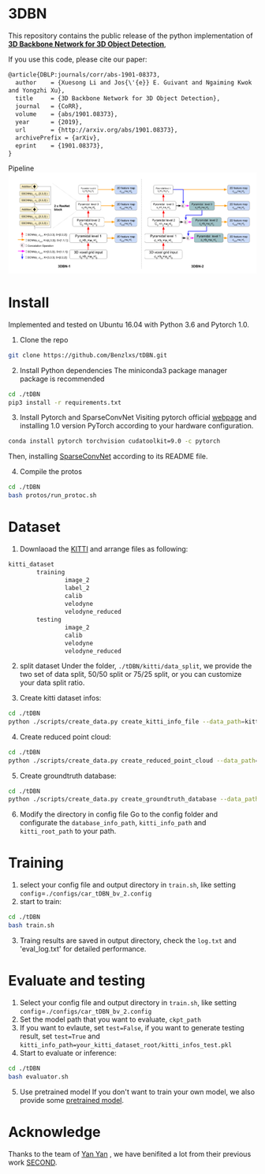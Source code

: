 # 3DBN
This repository contains the public release of the python implementation of [**3D Backbone Network for 3D Object Detection**](https://arxiv.org/abs/1901.08373), 

If you use this code, please cite our paper:
```
@article{DBLP:journals/corr/abs-1901-08373,
  author    = {Xuesong Li and Jos{\'{e}} E. Guivant and Ngaiming Kwok and Yongzhi Xu},
  title     = {3D Backbone Network for 3D Object Detection},
  journal   = {CoRR},
  volume    = {abs/1901.08373},
  year      = {2019},
  url       = {http://arxiv.org/abs/1901.08373},
  archivePrefix = {arXiv},
  eprint    = {1901.08373},
}
```
Pipeline
![GuidePic](./scripts/pipeline.png)


# Install
Implemented and tested on Ubuntu 16.04 with Python 3.6 and Pytorch 1.0.
1. Clone the repo
```bash
git clone https://github.com/Benzlxs/tDBN.git
```

2. Install Python dependencies
The miniconda3 package manager package is recommended
```bash
cd ./tDBN
pip3 install -r requirements.txt
```

3. Install Pytorch and SparseConvNet
Visiting pytorch official [webpage](https://pytorch.org/get-started/locally/) and installing 1.0 version PyTorch according to your hardware configuration.
```bash
conda install pytorch torchvision cudatoolkit=9.0 -c pytorch
```
Then, installing [SparseConvNet](https://github.com/traveller59/SparseConvNet) according to its README file.

4. Compile the protos
```bash
cd ./tDBN
bash protos/run_protoc.sh
```

# Dataset
1. Downlaoad the [KITTI](http://www.cvlibs.net/datasets/kitti/eval_object.php?obj_benchmark=3d) and arrange files as following:
```plain
kitti_dataset
        training
                image_2
                label_2
                calib
                velodyne
                velodyne_reduced
        testing
                image_2
                calib
                velodyne
                velodyne_reduced
```
2. split dataset
Under the folder, `./tDBN/kitti/data_split`, we provide the two set of data split, 50/50 split or 75/25 split, or you can customize your data split ratio.
 
3. Create kitti dataset infos:
```bash
cd ./tDBN
python ./scripts/create_data.py create_kitti_info_file --data_path=kitti_dataset
```

4. Create reduced point cloud:
```bash
cd ./tDBN
python ./scripts/create_data.py create_reduced_point_cloud --data_path=kitti_dataset
```

5. Create groundtruth database:
```bash
cd ./tDBN
python ./scripts/create_data.py create_groundtruth_database --data_path=kitti_dataset
```

6. Modify the directory in config file
Go to the config folder and configurate the `database_info_path`, `kitti_info_path` and `kitti_root_path` to your path.


# Training
1. select your config file and output directory in `train.sh`, like setting `config`=`./configs/car_tDBN_bv_2.config`
2. start to train:
```bash
cd ./tDBN
bash train.sh
```
3. Traing results are saved in output directory, check the `log.txt` and 'eval_log.txt' for detailed performance.


# Evaluate and testing
1. Select your config file and output directory in `train.sh`, like setting `config`=`./configs/car_tDBN_bv_2.config` 
2. Set the model path that you want to evaluate, `ckpt_path`
3. If you want to evlaute, set `test=False`, if you want to generate testing result, set `test=True` and ` kitti_info_path=your_kitti_dataset_root/kitti_infos_test.pkl`
4. Start to evaluate or inference:
```bash
cd ./tDBN
bash evaluator.sh
```
5. Use pretrained model
If you don't want to train your own model, we also provide some [pretrained model](https://www.dropbox.com/sh/91fl39566elgwzi/AABqz1S_LJInu72NhPKOjYYDa?dl=0).

# Acknowledge
Thanks to the team of [Yan Yan](https://github.com/traveller59) , we have benifited a lot from their previous work [SECOND](https://github.com/traveller59/second.pytorch).



